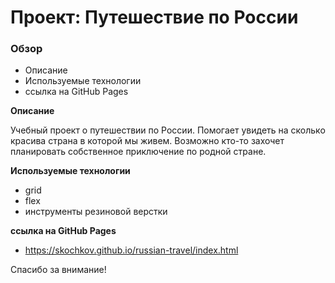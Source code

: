 # Проект: Путешествие по России

### Обзор
* Описание
* Используемые технологии
* ссылка на GitHub Pages

**Описание**

Учебный проект о путешествии по России.
Помогает увидеть на сколько красива страна в которой мы живем.
Возможно кто-то захочет планировать собственное приключение по родной стране.

**Используемые технологии**

* grid
* flex
* инструменты резиновой верстки

**ссылка на GitHub Pages**

* https://skochkov.github.io/russian-travel/index.html

Спасибо за внимание!
